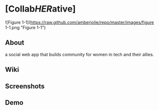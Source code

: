 # [Collab*HER*ative]
![Figure 1-1](https://raw.github.com/amberjolie/repo/master/images/figure 1-1.png "Figure 1-1")
## 

## About
a social web app that builds community for women in tech and their allies.
## Wiki

## Screenshots

## Demo



